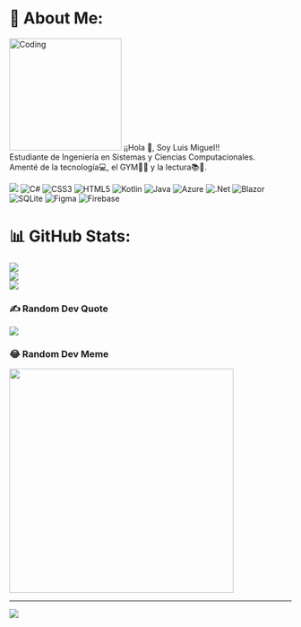 # 💫 About Me:
<img alt="Coding" width="200" src="https://aleduran.com/wp-content/uploads/lenguajes-programacion-top.gif">
¡¡Hola 👋, Soy Luis Miguel!!<br>Estudiante de Ingeniería en Sistemas y Ciencias Computacionales.<br>
Amenté de la tecnología💻, el GYM💪🔱 y la lectura📚📕. 

![](https://img.shields.io/badge/c-%2300599C.svg?style=for-the-badge&logo=c&logoColor=white) ![C#](https://img.shields.io/badge/c%23-%23239120.svg?style=for-the-badge&logo=csharp&logoColor=white) ![CSS3](https://img.shields.io/badge/css3-%231572B6.svg?style=for-the-badge&logo=css3&logoColor=white) ![HTML5](https://img.shields.io/badge/html5-%23E34F26.svg?style=for-the-badge&logo=html5&logoColor=white) ![Kotlin](https://img.shields.io/badge/kotlin-%237F52FF.svg?style=for-the-badge&logo=kotlin&logoColor=white) ![Java](https://img.shields.io/badge/java-%23ED8B00.svg?style=for-the-badge&logo=openjdk&logoColor=white) ![Azure](https://img.shields.io/badge/azure-%230072C6.svg?style=for-the-badge&logo=microsoftazure&logoColor=white) ![.Net](https://img.shields.io/badge/.NET-5C2D91?style=for-the-badge&logo=.net&logoColor=white) ![Blazor](https://img.shields.io/badge/blazor-%235C2D91.svg?style=for-the-badge&logo=blazor&logoColor=white) ![SQLite](https://img.shields.io/badge/sqlite-%2307405e.svg?style=for-the-badge&logo=sqlite&logoColor=white) ![Figma](https://img.shields.io/badge/figma-%23F24E1E.svg?style=for-the-badge&logo=figma&logoColor=white) ![Firebase](https://img.shields.io/badge/firebase-%23039BE5.svg?style=for-the-badge&logo=firebase)
# 📊 GitHub Stats:
![](https://github-readme-stats.vercel.app/api?username=LuisMiguel001&theme=darcula&hide_border=true&include_all_commits=false&count_private=false)<br/>
![](https://github-readme-streak-stats.herokuapp.com/?user=LuisMiguel001&theme=darcula&hide_border=true)<br/>
![](https://github-readme-stats.vercel.app/api/top-langs/?username=LuisMiguel001&theme=darcula&hide_border=true&include_all_commits=false&count_private=false&layout=compact)

### ✍️ Random Dev Quote
![](https://quotes-github-readme.vercel.app/api?type=vetical&theme=gruvbox)

### 😂 Random Dev Meme
<img src='https://randommeme-five.vercel.app/' style="height: 400px;"/>

---
[![](https://visitcount.itsvg.in/api?id=LuisMiguel001&icon=0&color=2)](https://visitcount.itsvg.in)

<!-- Proudly created with GPRM ( https://gprm.itsvg.in ) -->
